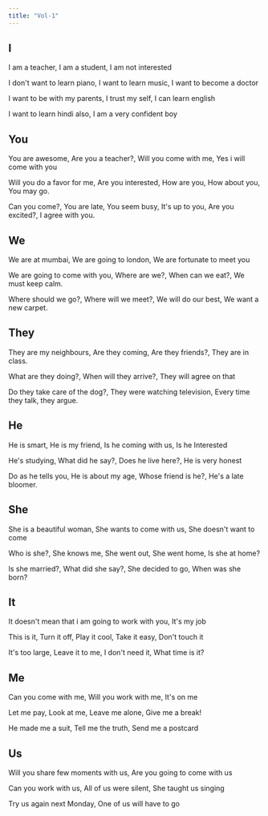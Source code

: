 ```yaml
---
title: "Vol-1"
---
```


## I

I am a teacher, I am a student, I am not interested

I don't want to learn piano, I want to learn music, I want to become a doctor

I want to be with my parents, I trust my self, I can learn english

I want to learn hindi also, I am a very confident boy

## You

You are awesome, Are you a teacher?, Will you come with me, Yes i will come with you

Will you do a favor for me, Are you interested, How are you, How about you, You may go.

Can you come?, You are late, You seem busy, It's up to you, Are you excited?, I agree with you.

## We

We are at mumbai, We are going to london, We are fortunate to meet you

We are going to come with you, Where are we?, When can we eat?, We must keep calm.

Where should we go?, Where will we meet?, We will do our best, We want a new carpet.

## They

They are my neighbours, Are they coming, Are they friends?, They are in class.

What are they doing?, When will they arrive?, They will agree on that

Do they take care of the dog?, They were watching television, Every time they talk, they argue.

## He

He is smart, He is my friend, Is he coming with us, Is he Interested

He's studying, What did he say?, Does he live here?, He is very honest

Do as he tells you, He is about my age, Whose friend is he?, He's a late bloomer.

## She

She is a beautiful woman, She wants to come with us, She doesn't want to come

Who is she?, She knows me, She went out, She went home, Is she at home?

Is she married?, What did she say?, She decided to go, When was she born?

## It

It doesn't mean that i am going to work with you, It's my job

This is it, Turn it off, Play it cool, Take it easy, Don't touch it

It's too large, Leave it to me, I don't need it, What time is it?

## Me

Can you come with me, Will you work with me, It's on me

Let me pay, Look at me, Leave me alone, Give me a break!

He made me a suit, Tell me the truth, Send me a postcard

## Us

Will you share few moments with us, Are you going to come with us

Can you work with us, All of us were silent, She taught us singing

Try us again next Monday, One of us will have to go
